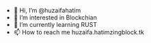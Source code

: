 - 👋 Hi, I’m @huzaifahatim
- 👀 I’m interested in Blockchian
- 🌱 I’m currently learning RUST
- 📫 How to reach me huzaifa.hatimzingblock.tk

<!---
huzaifahatim/huzaifahatim is a ✨ special ✨ repository because its `README.md` (this file) appears on your GitHub profile.
You can click the Preview link to take a look at your changes.
--->
